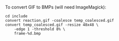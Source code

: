 To convert GIF to BMPs (will need ImageMagick):

```
cd include
convert reaction.gif -coalesce temp_coalesced.gif
convert temp_coalesced.gif -resize 48x48 \
    -edge 1 -threshold 8% \
    frame-%d.bmp

```